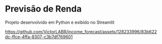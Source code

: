 # Previsão de Renda

Projeto desenvolvido em Python e exibido no Streamlit

https://github.com/VictorLABR/income_forecast/assets/128233996/83b622dc-ffce-4ffa-8307-c3b7df769601

